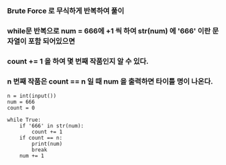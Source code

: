 ### Brute Force 로 무식하게 반복하여 풀이
### while문 반복으로 num = 666에 +1 씩 하여 str(num) 에 '666' 이란 문자열이 포함 되어있으면
### count += 1 을 하여 몇 번째 작품인지 알 수 있다.
### n 번째 작품은 count == n 일 때 num 을 출력하면 타이틀 명이 나온다.



```
n = int(input())
num = 666
count = 0

while True:
    if '666' in str(num):
        count += 1
    if count == n:
        print(num)
        break
    num += 1
```
